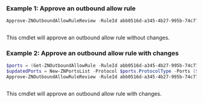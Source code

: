 ### Example 1: Approve an outbound allow rule
```powershell
Approve-ZNOutboundAllowRuleReview -RuleId abb0516d-a345-4b27-995b-74c772791cc9
```

```output

```

This cmdlet will approve an outbound allow rule without changes.

### Example 2: Approve an outbound allow rule with changes
```powershell
$ports = (Get-ZNOutboundAllowRule -RuleId abb0516d-a345-4b27-995b-74c772791cc9).ItemPortsList
$updatedPorts = New-ZNPortsList -Protocol $ports.ProtocolType -Ports ($ports.Ports+,"1234")
Approve-ZNOutboundAllowRuleReview -RuleId abb0516d-a345-4b27-995b-74c772791cc9 -Reason MissingPortOrProcess -PortsList $updatedPorts
```

```output

```

This cmdlet will approve an outbound allow rule with changes.
